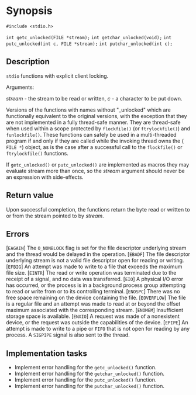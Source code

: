 # Synopsis

`#include <stdio.h>`

`int getc_unlocked(FILE *stream);`
`int getchar_unlocked(void);`
`int putc_unlocked(int c, FILE *stream);`
`int putchar_unlocked(int c);`

## Description

`stdio` functions with explicit client locking.

Arguments:

_stream_ - the stream to be read or written,
_c_ - a character to be put down.

Versions of the functions with names without "_unlocked" which are functionally equivalent to the original versions,
with the exception that they are not implemented in a fully thread-safe manner. They are thread-safe when used within
a scope protected by `flockfile()` (or `ftrylockfile()`) and `funlockfile()`. These functions can safely be used in a
multi-threaded program if and only if they are called while the invoking thread owns the ( `FILE *`) object, as is the
case after a successful call to the `flockfile()` or `ftrylockfile()` functions.

If `getc_unlocked()` or `putc_unlocked()` are implemented as macros they may evaluate stream more than once, so the
_stream_ argument should never be an expression with side-effects.

## Return value

Upon successful completion, the functions return the byte read or written to or from the stream pointed to by _stream_.

## Errors

[`EAGAIN`] The `O_NONBLOCK` flag is set for the file descriptor underlying stream and the thread would be delayed in
the operation.
[`EBADF`]  The file descriptor underlying stream is not a valid file descriptor open for reading or writing.
[`EFBIG`] An attempt was made to write to a file that exceeds the maximum file size.
[`EINTR`]  The read or write operation was terminated due to the receipt of a signal, and no data was transferred.
[`EIO`]    A physical I/O error has occurred, or the process is in a background process group attempting to read or
write from or to its controlling terminal.
[`ENOSPC`] There was no free space remaining on the device containing the file.
[`EOVERFLOW`]  The file is a regular file and an attempt was made to read at or beyond the offset maximum associated
with the corresponding stream.
[`ENOMEM`] Insufficient storage space is available.
[`ENXIO`]  A request was made of a nonexistent device, or the request was outside the capabilities of the device.
[`EPIPE`] An attempt is made to write to a pipe or `FIFO` that is not open for reading by any process. A `SIGPIPE`
signal is also sent to the thread.

## Implementation tasks

* Implement error handling for the `getc_unlocked()` function.
* Implement error handling for the `getchar_unlocked()` function.
* Implement error handling for the `putc_unlocked()` function.
* Implement error handling for the `putchar_unlocked()` function.
